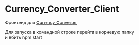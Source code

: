 # Currency_Converter_Client

Фронтэнд для [Currency_Converter](https://github.com/RomanMorozov88/Currency_Converter)

Для запуска в командной строке перейти в корневую папку  
и вбить npm start